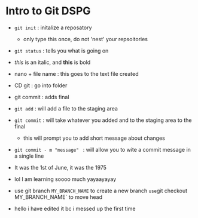 # Intro to Git  DSPG

- `git init` : initalize  a reposatory
	- only type this once, do not 'nest' your repsoitories 
- `git status` : tells you what is going on
- *this* is an italic, and **this** is bold 
- nano + file name  : this goes to the text file created 
- CD git : go into folder 
- git commit : adds final 
- `git add` : will add a file to the staging area
- `git commit` : will take whatever you added and to the staging area to the 
final
   - this will prompt you to add short message about changes
- `git commit - m "message" ` : will allow you to wite a commit message in a 
single line


- It was the 1st of June, it was the 1975
- lol I am learning soooo much yayaayayay
- use git branch `MY_BRANCH_NAME` to create a new branch
` use `git checkout MY_BRANCH_NAME` to move head 


- hello i have edited it bc i messed up the first time
